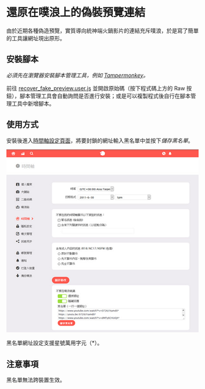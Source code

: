# 還原在噗浪上的偽裝預覽連結

由於近期各種偽造預覽，實質導向統神端火鍋影片的連結充斥噗浪，於是寫了簡單的工具讓網址現出原形。

## 安裝腳本

*必須先在瀏覽器安裝腳本管理工具，例如 [Tampermonkey](https://www.tampermonkey.net/)。*

前往 [recover_fake_preview.user.js](./recover_fake_preview.user.js) 並開啟原始碼（按下程式碼上方的 Raw 按鈕），腳本管理工具會自動詢問是否進行安裝；或是可以複製程式後自行在腳本管理工具中新增腳本。

## 使用方式

安裝後進入[時間軸設定頁面](https://www.plurk.com/settings/timeline)，將要封鎖的網址輸入黑名單中並按下*儲存黑名單*。

![時間軸設定頁面](./setting.jpg)

黑名單網址設定支援星號萬用字元（*）。

## 注意事項

黑名單無法跨裝置生效。
